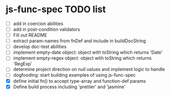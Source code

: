 # js-func-spec TODO list

- [ ] add in coercion abilities
- [ ] add in post-condition validators
- [ ] Fill out README
- [ ] extract param-names from fnDef and include in buildDocString
- [ ] develop doc-test abilities
- [ ] implement empty-date object: object with toString which returns 'Date'
- [ ] implement empty-regex object: object with toString which returns 'RegExp'
- [ ] determine project direction on null values and implement logic to handle
- [ ] dogfooding: start building examples of using js-func-spec
- [x] define initial fn() to accept type-array and function-def params
- [x] Define build process including 'prettier' and 'jasmine'
